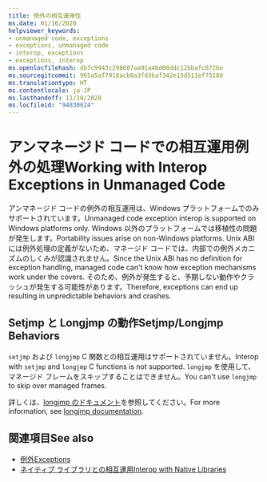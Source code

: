 ```yaml
---
title: 例外の相互運用性
ms.date: 01/16/2020
helpviewer_keywords:
- unmanaged code, exceptions
- exceptions, unmanaged code
- interop, exceptions
- exceptions, interop
ms.openlocfilehash: db7c9943c298607aa91a4bd08ddc12bbafc872be
ms.sourcegitcommit: 965a5af7918acb0a3fd3baf342e15d511ef75188
ms.translationtype: HT
ms.contentlocale: ja-JP
ms.lasthandoff: 11/18/2020
ms.locfileid: "94830624"
---
```

# <a name="working-with-interop-exceptions-in-unmanaged-code"></a><span data-ttu-id="2f7d8-102">アンマネージド コードでの相互運用例外の処理</span><span class="sxs-lookup"><span data-stu-id="2f7d8-102">Working with Interop Exceptions in Unmanaged Code</span></span>

<span data-ttu-id="2f7d8-103">アンマネージド コードの例外の相互運用は、Windows プラットフォームでのみサポートされています。</span><span class="sxs-lookup"><span data-stu-id="2f7d8-103">Unmanaged code exception interop is supported on Windows platforms only.</span></span> <span data-ttu-id="2f7d8-104">Windows 以外のプラットフォームでは移植性の問題が発生します。</span><span class="sxs-lookup"><span data-stu-id="2f7d8-104">Portability issues arise on non-Windows platforms.</span></span> <span data-ttu-id="2f7d8-105">Unix ABI には例外処理の定義がないため、マネージド コードでは、内部での例外メカニズムのしくみが認識されません。</span><span class="sxs-lookup"><span data-stu-id="2f7d8-105">Since the Unix ABI has no definition for exception handling, managed code can't know how exception mechanisms work under the covers.</span></span> <span data-ttu-id="2f7d8-106">そのため、例外が発生すると、予期しない動作やクラッシュが発生する可能性があります。</span><span class="sxs-lookup"><span data-stu-id="2f7d8-106">Therefore, exceptions can end up resulting in unpredictable behaviors and crashes.</span></span>

## <a name="setjmplongjmp-behaviors"></a><span data-ttu-id="2f7d8-107">Setjmp と Longjmp の動作</span><span class="sxs-lookup"><span data-stu-id="2f7d8-107">Setjmp/Longjmp Behaviors</span></span>

<span data-ttu-id="2f7d8-108">`setjmp` および `longjmp` C 関数との相互運用はサポートされていません。</span><span class="sxs-lookup"><span data-stu-id="2f7d8-108">Interop with `setjmp` and `longjmp` C functions is not supported.</span></span> <span data-ttu-id="2f7d8-109">`longjmp` を使用して、マネージド フレームをスキップすることはできません。</span><span class="sxs-lookup"><span data-stu-id="2f7d8-109">You can't use `longjmp` to skip over managed frames.</span></span>

<span data-ttu-id="2f7d8-110">詳しくは、[longjmp のドキュメント](/cpp/c-runtime-library/reference/longjmp)を参照してください。</span><span class="sxs-lookup"><span data-stu-id="2f7d8-110">For more information, see [longjmp documentation](/cpp/c-runtime-library/reference/longjmp).</span></span>

## <a name="see-also"></a><span data-ttu-id="2f7d8-111">関連項目</span><span class="sxs-lookup"><span data-stu-id="2f7d8-111">See also</span></span>

- [<span data-ttu-id="2f7d8-112">例外</span><span class="sxs-lookup"><span data-stu-id="2f7d8-112">Exceptions</span></span>](index.md)
- [<span data-ttu-id="2f7d8-113">ネイティブ ライブラリとの相互運用</span><span class="sxs-lookup"><span data-stu-id="2f7d8-113">Interop with Native Libraries</span></span>](https://www.mono-project.com/docs/advanced/pinvoke/#runtime-exception-propagation)
